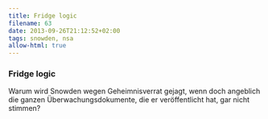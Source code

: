 ```yaml
---
title: Fridge logic
filename: 63
date: 2013-09-26T21:12:52+02:00
tags: snowden, nsa
allow-html: true
---
```

### Fridge logic

<p>Warum wird Snowden wegen Geheimnisverrat gejagt, wenn doch angeblich die ganzen Überwachungsdokumente, die er veröffentlicht hat, gar nicht stimmen?</p>


